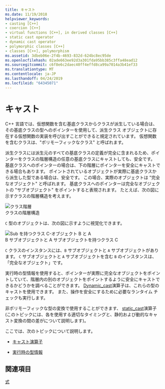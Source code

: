 ```yaml
---
title: キャスト
ms.date: 11/19/2018
helpviewer_keywords:
- casting [C++]
- coercion [C++]
- virtual functions [C++], in derived classes [C++]
- static cast operator
- dynamic cast operator
- polymorphic classes [C++]
- classes [C++], polymorphism
ms.assetid: 3dbeb06e-2f4b-4693-832d-624bc8ec95de
ms.openlocfilehash: 02ade663ee92d3a301fda95bb385c3ffa48ead12
ms.sourcegitcommit: c6f8e6c2daec40ff4effd8ca99a7014a3b41ef33
ms.translationtype: MT
ms.contentlocale: ja-JP
ms.lasthandoff: 04/24/2019
ms.locfileid: "64345071"
---
```

# <a name="casting"></a>キャスト

C++ 言語では、仮想関数を含む基底クラスからクラスが派生している場合は、その基底クラスの型へのポインターを使用して、派生クラス オブジェクトに存在する仮想関数の実装を呼び出すことができると規定されています。 仮想関数を含むクラスは、"ポリモーフィックなクラス" と呼ばれます。

派生クラスには派生元のすべての基底クラスの定義が完全に含まれるため、ポインターをクラスの階層構造の任意の基底クラスにキャストしても、安全です。 基底クラスへのポインターの場合は、下の階層にポインターを安全にキャストできる場合もあります。 ポイントされているオブジェクトが実際に基底クラスから派生した型である場合は、安全です。 この場合、実際のオブジェクトは "完全なオブジェクト" と呼ばれます。 基底クラスへのポインターは完全なオブジェクトの "サブオブジェクト" をポイントすると表現されます。 たとえば、次の図に示すクラスの階層構造を考えます。

![クラス階層](../cpp/media/vc38zz1.gif "クラス階層") <br/>
クラスの階層構造

`C` 型のオブジェクトは、次の図に示すように視覚化できます。

![Sub を持つクラス C&#45;オブジェクト B と A](../cpp/media/vc38zz2.gif "sub 持つクラス C&#45;オブジェクト B と A") <br/>
B サブオブジェクトと A サブオブジェクトを持つクラス C

`C` クラスのインスタンスには、`B` サブオブジェクトと `A` サブオブジェクトがあります。 `C` サブオブジェクトと `A` サブオブジェクトを含む `B` のインスタンスは、「完全なオブジェクト」です。

実行時の型情報を使用すると、ポインターが実際に完全なオブジェクトをポイントしていて、階層内の別のオブジェクトをポイントするように安全にキャストできるかどうかを調べることができます。 [Dynamic_cast](../cpp/dynamic-cast-operator.md)演算子は、これらの型のキャストを使用できます。 また、操作を安全にするために必要なランタイム チェックも実行します。

非ポリモーフィックな型の変換で使用することができます、 [static_cast](../cpp/static-cast-operator.md)演算子 (このトピックには、各を使用する適切なタイミングと、静的および動的なキャスト変換の間の差がについて説明します)。

ここでは、次のトピックについて説明します。

- [キャスト演算子](../cpp/casting-operators.md)

- [実行時の型情報](../cpp/run-time-type-information.md)

## <a name="see-also"></a>関連項目

[式](../cpp/expressions-cpp.md)